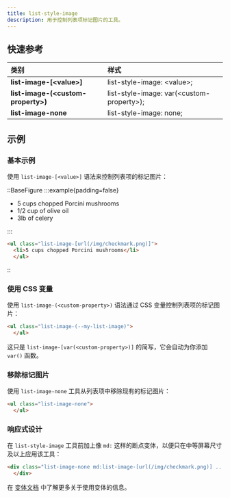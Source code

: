 ```yaml
---
title: list-style-image
description: 用于控制列表项标记图片的工具。
---
```


## 快速参考

| 类别                        | 样式                            |
| :-------------------------- | :------------------------------ |
| **list-image-[\<value\>]** | list-style-image: \<value\>;      |
| **list-image-(\<custom-property\>)** | list-style-image: var(\<custom-property\>); |
| **list-image-none** | list-style-image: none;         |

## 示例

### 基本示例

使用 `list-image-[<value>]` 语法来控制列表项的标记图片：

::BaseFigure
:::example{padding=false}
<div class="px-4 sm:px-0">
  <div class="mx-auto max-w-sm p-8 text-gray-700 sm:text-base sm:leading-7 dark:text-gray-400">
    <ul
      class="list-image-[url('data:image/svg+xml;base64,PHN2ZyB3aWR0aD0iMTQiIGhlaWdodD0iMTIiIHZpZXdCb3g9IjAgMCAxNCAxMiIgeG1sbnM9Imh0dHA6Ly93d3cudzMub3JnLzIwMDAvc3ZnIiBmaWxsPSIjMzhiZGY4Ij48cGF0aCBmaWxsLXJ1bGU9ImV2ZW5vZGQiIGQ9Ik0xMy42ODUuMTUzYS43NTIuNzUyIDAgMCAxIC4xNDMgMS4wNTJsLTggMTAuNWEuNzUuNzUgMCAwIDEtMS4xMjcuMDc1bC00LjUtNC41YS43NS43NSAwIDAgMSAxLjA2LTEuMDZsMy44OTQgMy44OTMgNy40OC05LjgxN2EuNzUuNzUgMCAwIDEgMS4wNS0uMTQzWiIgLz48L3N2Zz4=')] pl-4 text-gray-900 dark:text-gray-200"
    >
      <li class="pl-2">5 cups chopped Porcini mushrooms</li>
      <li class="pl-2">1/2 cup of olive oil</li>
      <li class="pl-2">3lb of celery</li>
    </ul>
  </div>
</div>
:::

```html
<ul class="list-image-[url(/img/checkmark.png)]">
  <li>5 cups chopped Porcini mushrooms</li>
  </ul>
```
::

### 使用 CSS 变量

使用 `list-image-(<custom-property>)` 语法通过 CSS 变量控制列表项的标记图片：

```html
<ul class="list-image-(--my-list-image)">
  </ul>
```

这只是 `list-image-[var(<custom-property>)]` 的简写，它会自动为你添加 `var()` 函数。

### 移除标记图片

使用 `list-image-none` 工具从列表项中移除现有的标记图片：

```html
<ul class="list-image-none">
  </ul>
```

### 响应式设计

在 `list-style-image` 工具前加上像 `md:` 这样的断点变体，以便只在中等屏幕尺寸及以上应用该工具：

```html
<div class="list-image-none md:list-image-[url(/img/checkmark.png)] ...">
  </div>
```

在 [变体文档](https://tailwindcss.com/docs/hover-focus-and-other-states%23variants) 中了解更多关于使用变体的信息。



